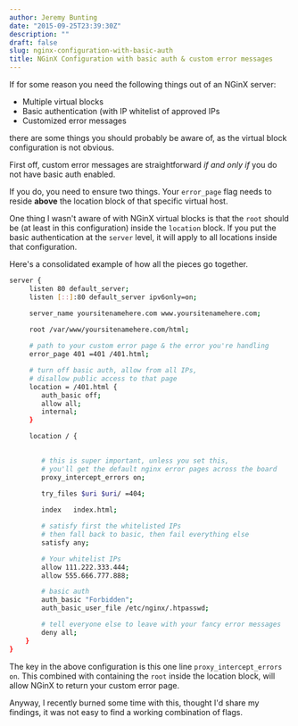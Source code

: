```yaml
---
author: Jeremy Bunting
date: "2015-09-25T23:39:30Z"
description: ""
draft: false
slug: nginx-configuration-with-basic-auth
title: NGinX Configuration with basic auth & custom error messages
---
```


If for some reason you need the following things out of an NGinX server:

* Multiple virtual blocks
* Basic authentication (with IP whitelist of approved IPs
* Customized error messages

there are some things you should probably be aware of, as the virtual block configuration is not obvious.

First off, custom error messages are straightforward *if and only if* you do not have basic auth enabled.

If you do, you need to ensure two things. Your `error_page` flag needs to reside **above** the location block of that specific virtual host.

One thing I wasn't aware of with NGinX virtual blocks is that the `root` should be (at least in this configuration) inside the `location` block. If you put the basic authentication at the `server` level, it will apply to all locations inside that configuration.

Here's a consolidated example of how all the pieces go together.


```bash
server {
     listen 80 default_server;
     listen [::]:80 default_server ipv6only=on;

     server_name yoursitenamehere.com www.yoursitenamehere.com;
     
     root /var/www/yoursitenamehere.com/html;

     # path to your custom error page & the error you're handling
     error_page 401 =401 /401.html;

     # turn off basic auth, allow from all IPs,
     # disallow public access to that page
     location = /401.html {
    	auth_basic off;
        allow all;
        internal;
     }

     location / {
       

        # this is super important, unless you set this, 
        # you'll get the default nginx error pages across the board
        proxy_intercept_errors on;
        
        try_files $uri $uri/ =404;

        index   index.html;

        # satisfy first the whitelisted IPs
        # then fall back to basic, then fail everything else
        satisfy any;

        # Your whitelist IPs
        allow 111.222.333.444;
        allow 555.666.777.888;

        # basic auth
        auth_basic "Forbidden";
        auth_basic_user_file /etc/nginx/.htpasswd;

        # tell everyone else to leave with your fancy error messages
        deny all;
	}
}

```


The key in the above configuration is this one line `proxy_intercept_errors on`. This combined with containing the `root` inside the location block, will allow NGinX to return your custom error page.

Anyway, I recently burned some time with this, thought I'd share my findings, it was not easy to find a working combination of flags.

